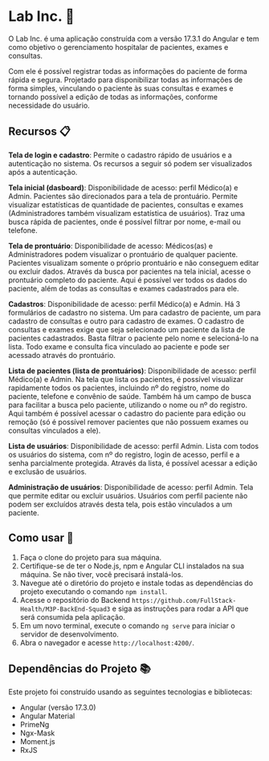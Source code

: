# Lab Inc. :hospital:

O Lab Inc. é uma aplicação construída com a versão 17.3.1 do Angular e tem como objetivo o gerenciamento hospitalar de pacientes, exames e consultas.

Com ele é possível registrar todas as informações do paciente de forma rápida e segura. 
Projetado para disponibilizar todas as informações de forma simples, vinculando o paciente às suas consultas e exames e tornando possível a edição de todas as informações, conforme necessidade do usuário.

## Recursos :clipboard:

**Tela de login e cadastro**: Permite o cadastro rápido de usuários e a autenticação no sistema. Os recursos a seguir só podem ser visualizados após a autenticação.

**Tela inicial (dasboard)**:
 Disponibilidade de acesso: perfil Médico(a) e Admin. Pacientes são direcionados para a tela de prontuário.
 Permite visualizar estatísticas de quantidade de pacientes, consultas e exames (Administradores também visualizam estatística de usuários). 
 Traz uma busca rápida de pacientes, onde é possível filtrar por nome, e-mail ou telefone.

 **Tela de prontuário**: 
 Disponibilidade de acesso: Médicos(as) e Administradores podem visualizar o prontuário de qualquer paciente. Pacientes visualizam somente o próprio prontuário e não conseguem editar ou excluir dados.
 Através da busca por pacientes na tela inicial, acesse o prontuário completo do paciente. Aqui é possível ver todos os dados do paciente, além de todas as consultas e exames cadastrados para ele.

**Cadastros**: 
Disponibilidade de acesso: perfil Médico(a) e Admin.
Há 3 formulários de cadastro no sistema. Um para cadastro de paciente, um para cadastro de consultas e outro para cadastro de exames. O cadastro de consultas e exames exige que seja selecionado um paciente da lista de pacientes cadastrados. Basta filtrar o paciente pelo nome e selecioná-lo na lista. Todo exame e consulta fica vinculado ao paciente e pode ser acessado através do prontuário.

**Lista de pacientes (lista de prontuários)**: 
Disponibilidade de acesso: perfil Médico(a) e Admin.
Na tela que lista os pacientes, é possível visualizar rapidamente todos os pacientes, incluindo nº do registro, nome do paciente, telefone e convênio de saúde. Também há um campo de busca para facilitar a busca pelo paciente, utilizando o nome ou nº do registro. Aqui também é possível acessar o cadastro do paciente para edição ou remoção (só é possível remover pacientes que não possuem exames ou consultas vinculados a ele). 

**Lista de usuários**:
Disponibilidade de acesso: perfil Admin.
Lista com todos os usuários do sistema, com nº do registro, login de acesso, perfil e a senha parcialmente protegida. Através da lista, é possível acessar a edição e exclusão de usuários.

**Administração de usuários**:
Disponibilidade de acesso: perfil Admin.
Tela que permite editar ou excluir usuários. Usuários com perfil paciente não podem ser excluídos através desta tela, pois estão vinculados a um paciente.


## Como usar :mag_right:

1. Faça o clone do projeto para sua máquina.
2. Certifique-se de ter o Node.js, npm e Angular CLI instalados na sua máquina. Se não tiver, você precisará instalá-los.
3. Navegue até o diretório do projeto e instale todas as dependências do projeto executando o comando `npm install`.
4. Acesse o repositório do Backend `https://github.com/FullStack-Health/M3P-BackEnd-Squad3` e siga as instruções para rodar a API que será consumida pela aplicação. 
5. Em um novo terminal, execute o comando `ng serve` para iniciar o servidor de desenvolvimento.
6. Abra o navegador e acesse `http://localhost:4200/`.

## Dependências do Projeto :books:

Este projeto foi construído usando as seguintes tecnologias e bibliotecas:

- Angular (versão 17.3.0)
- Angular Material
- PrimeNg
- Ngx-Mask
- Moment.js
- RxJS